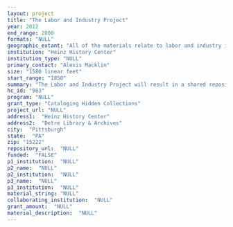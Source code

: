 ```yaml
--- 
layout: project 
title: "The Labor and Industry Project"
year: 2012
end_range: 2000
formats: "NULL"
geographic_extant: "All of the materials relate to labor and industry in western Pennsylvania, primarily documenting the greater Pittsburgh region."
institution: "Heinz History Center"
institution_type: "NULL"
primary_contact: "Alexis Macklin"
size: "1580 linear feet"
start_range: "1850"
summary: "The Labor and Industry Project will result in a shared repository of finding aids for relevant collections from the Senator John Heinz History Center (HHC) (http://www.heinshistorycenter.org) and Rivers of Steel Heritage Corporation (RoS) (http://riversofsteel.com). The finding aids will be housed on Historic Pittsburgh (http://digital.library.pitt.edu/pittsburgh/), a collaborative digital library site hosted by the University of Pittsburgh, and indexed by OCLC's ArchiveGrid. The collections document labor and industry in Western Pennsylvania from the 1850s, when business was booming, through the end of the 1990s, when a new era of innovation began. The formats of the materials consist of papers, photographs, glass slides, maps, films, and audio cassettes. The collections include: (1) HHC: George Westinghouse (1870s-2000), 120 linear feet of records related to the history of the company, including 1939 World's Fair, patents, research, correspondence, and photographs; Jones and Laughlin (J&L) Steel (1865-1984), 340 linear feet of records documenting the history of the company, which was a competitor of Carnegie Steel Company; and US Steel (1883-1980), 290 linear feet of records documenting the history Andrew Carnegie's company. (2) RoS: Duquesne National Works (1917-1970), 830 linear feet of records documenting financial and budgetary issues, correspondence, appropriations, requests, and technical materials relating to the mills."
hc_id: "983"
program: "NULL"
grant_type: "Cataloging Hidden Collections"
project_url: "NULL"
address1:  "Heinz History Center"
address2:  "Detre Library & Archives"
city:  "Pittsburgh"
state:  "PA"
zip: "15222"
repository_url:  "NULL"
funded:  "FALSE"
p1_institution:  "NULL"
p2_name:  "NULL"
p2_institution:  "NULL"
p3_name:  "NULL"
p3_institution:  "NULL"
material_string: "NULL"
collaborating_institution:  "NULL"
grant_amount:  "NULL"
material_description:  "NULL"
---
```

